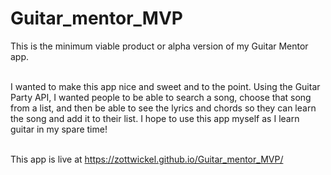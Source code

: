 # Guitar_mentor_MVP
This is the minimum viable product or alpha version of my Guitar Mentor app.<br><br>

I wanted to make this app nice and sweet and to the point. Using the Guitar Party API, I wanted people to be able to search a song, choose that song from a list, and then be able to see the lyrics and chords so they can learn the song and add it to their list. I hope to use this app myself as I learn guitar in my spare time!<br><br>

This app is live at https://zottwickel.github.io/Guitar_mentor_MVP/
